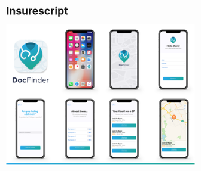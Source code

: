 # Insurescript


![alt text](https://github.com/hackathon-cyinsurtech/Insurescript/blob/master/tutorial.png)

